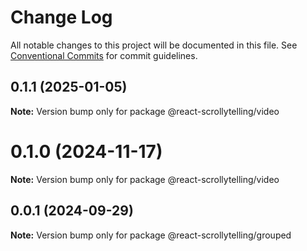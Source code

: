 # Change Log

All notable changes to this project will be documented in this file.
See [Conventional Commits](https://conventionalcommits.org) for commit guidelines.

## 0.1.1 (2025-01-05)

**Note:** Version bump only for package @react-scrollytelling/video





# 0.1.0 (2024-11-17)

**Note:** Version bump only for package @react-scrollytelling/video





## 0.0.1 (2024-09-29)

**Note:** Version bump only for package @react-scrollytelling/grouped
